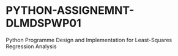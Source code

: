 # PYTHON-ASSIGNEMNT-DLMDSPWP01
Python Programme Design and Implementation for Least-Squares Regression Analysis 
